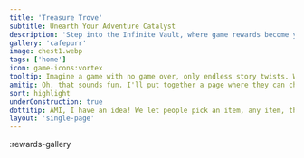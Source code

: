 ```yaml
---
title: 'Treasure Trove'
subtitle: Unearth Your Adventure Catalyst
description: 'Step into the Infinite Vault, where game rewards become your unique storytelling accomplices. Craft your adventure with the one-of-a-kind items'
gallery: 'cafepurr'
image: chest1.webp
tags: ['home']
icon: game-icons:vortex
tooltip: Imagine a game with no game over, only endless story twists. Welcome to Weirdlandia, where every item you bring spices up the narrative in unpredictable ways.
amitip: Oh, that sounds fun. I'll put together a page where they can choose items. We just need to plug the simulator back in!
sort: highlight
underConstruction: true
dottitip: AMI, I have an idea! We let people pick an item, any item, then send them into the simulator and it'll generate a unique adventure.
layout: 'single-page'
---
```


:rewards-gallery
